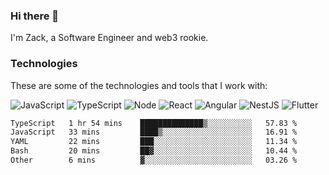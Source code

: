 ### Hi there 👋
I'm Zack, a Software Engineer and web3 rookie.

### Technologies
These are some of the technologies and tools that I work with:

![JavaScript](https://img.shields.io/badge/JavaScript-323330.svg?logo=javascript&logoColor=F7DF1E) 
![TypeScript](https://img.shields.io/badge/TypeScript-007ACC.svg?logo=typescript&logoColor=white) 
![Node](https://img.shields.io/badge/Node.js-43853D.svg?logo=node.js&logoColor=white)
![React](https://img.shields.io/badge/React-20232a.svg?logo=react&logoColor=61DAFB) 
![Angular](https://img.shields.io/badge/Angular-E23237.svg?logo=angularjs&logoColor=white)
![NestJS](https://img.shields.io/badge/NestJS-E0234E?logo=nestjs&logoColor=white)
![Flutter](https://img.shields.io/badge/Flutter-02569B.svg?logo=flutter&logoColor=white)

<!--START_SECTION:waka-->

```txt
TypeScript   1 hr 54 mins    ██████████████▒░░░░░░░░░░   57.83 %
JavaScript   33 mins         ████▒░░░░░░░░░░░░░░░░░░░░   16.91 %
YAML         22 mins         ███░░░░░░░░░░░░░░░░░░░░░░   11.34 %
Bash         20 mins         ██▓░░░░░░░░░░░░░░░░░░░░░░   10.44 %
Other        6 mins          ▓░░░░░░░░░░░░░░░░░░░░░░░░   03.26 %
```

<!--END_SECTION:waka-->
